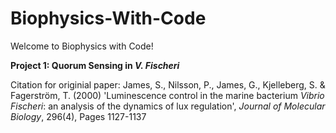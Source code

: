 # Biophysics-With-Code

Welcome to Biophysics with Code!

**Project 1: Quorum Sensing in _V. Fischeri_**

Citation for originial paper: James, S., Nilsson, P., James, G., Kjelleberg, S. & Fagerström, T. (2000) 'Luminescence control in the marine bacterium _Vibrio Fischeri_: an analysis of the dynamics of lux regulation', _Journal of Molecular Biology_, 296(4), Pages 1127-1137 
